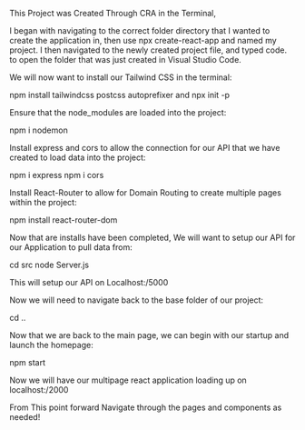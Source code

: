 This Project was Created Through CRA in the Terminal,

I began with navigating to the correct folder directory that I wanted to create the application in, then use npx create-react-app and named my project.
I then navigated to the newly created project file, and typed code. to open the folder that was just created in Visual Studio Code.

We will now want to install our Tailwind CSS in the terminal:

npm install tailwindcss postcss autoprefixer
and npx init -p

Ensure that the node_modules are loaded into the project:

npm i nodemon

Install express and cors to allow the connection for our API that we have created to load data into the project:

npm i express
npm i cors

Install React-Router to allow for Domain Routing to create multiple pages within the project:

npm install react-router-dom

Now that are installs have been completed, We will want to setup our API for our Application to pull data from:

cd src
node Server.js

This will setup our API on Localhost:/5000

Now we will need to navigate back to the base folder of our project:

cd ..

Now that we are back to the main page, we can begin with our startup and launch the homepage:

npm start

Now we will have our multipage react application loading up on localhost:/2000

From This point forward Navigate through the pages and components as needed!

